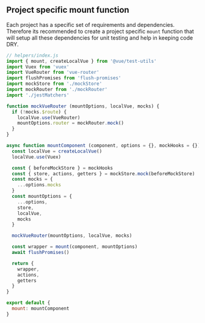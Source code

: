 ## Project specific mount function
Each project has a specific set of requirements and dependencies. Therefore its recommended to create a project specific `mount` function that will setup all these dependencies for unit testing and help in keeping code DRY.  


```javascript
// helpers/index.js
import { mount, createLocalVue } from '@vue/test-utils'
import Vuex from 'vuex'
import VueRouter from 'vue-router'
import flushPromises from 'flush-promises'
import mockStore from './mockStore'
import mockRouter from './mockRouter'
import './jestMatchers'

function mockVueRouter (mountOptions, localVue, mocks) {
  if (!mocks.$route) {
    localVue.use(VueRouter)
    mountOptions.router = mockRouter.mock()
  }
}

async function mountComponent (component, options = {}, mockHooks = {}) {
  const localVue = createLocalVue()
  localVue.use(Vuex)

  const { beforeMockStore } = mockHooks
  const { store, actions, getters } = mockStore.mock(beforeMockStore)
  const mocks = {
    ...options.mocks
  }
  const mountOptions = {
    ...options,
    store,
    localVue,
    mocks
  }

  mockVueRouter(mountOptions, localVue, mocks)

  const wrapper = mount(component, mountOptions)
  await flushPromises()

  return {
    wrapper,
    actions,
    getters
  }
}

export default {
  mount: mountComponent
}
```


